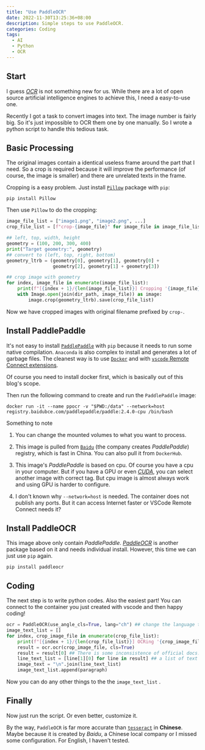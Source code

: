 ```yaml
---
title: "Use PaddleOCR"
date: 2022-11-30T13:25:36+08:00
description: Simple steps to use PaddleOCR.
categories: Coding
tags:
  - AI
  - Python
  - OCR
---
```


## Start

I guess [_OCR_](https://en.wikipedia.org/wiki/Optical_character_recognition) is not something new for us. While there are a lot of open source artificial intelligence engines to achieve this, I need a easy-to-use one.

Recently I got a task to convert images into text. The image number is fairly big. So it's just impossible to OCR them one by one manually. So I wrote a python script to handle this tedious task.

## Basic Processing

The original images contain a identical useless frame around the part that I need. So a crop is required because it will improve the performance (of course, the image is smaller) and there are unrelated texts in the frame.

Cropping is a easy problem. Just install [`Pillow`](https://pillow.readthedocs.io/en/stable/) package with `pip`:

```shell
pip install Pillow
```

Then use `Pillow` to do the cropping:

```python
image_file_list = ["image1.png", "image2.png", ...]
crop_file_list = [f"crop-{image_file}" for image_file in image_file_list]

## left, top, width, height
geometry = (100, 200, 300, 400)
print("Target geometry:", geometry)
## convert to (left, top, right, bottom)
geometry_ltrb = (geometry[0], geometry[1], geometry[0] +
                 geometry[2], geometry[1] + geometry[3])

## crop image with geometry
for index, image_file in enumerate(image_file_list):
    print(f"[{index + 1}/{len(image_file_list)}] Cropping '{image_file}' ...")
    with Image.open(join(dir_path, image_file)) as image:
        image.crop(geometry_ltrb).save(crop_file_list)
```

Now we have cropped images with original filename prefixed by `crop-`.

## Install PaddlePaddle

It's not easy to install [`PaddlePaddle`](https://github.com/PaddlePaddle/Paddle) with `pip` because it needs to run some native compilation. `Anaconda` is also complex to install and generates a lot of garbage files. The cleanest way is to use [`Docker`](https://www.docker.com) and with [`vscode` Remote Connect extensions](https://code.visualstudio.com/docs/devcontainers/containers).

Of course you need to install docker first, which is basically out of this blog's scope.

Then run the following command to create and run the `PaddlePaddle` image:

```shell
docker run -it --name ppocr -v "$PWD:/data" --network=host registry.baidubce.com/paddlepaddle/paddle:2.4.0-cpu /bin/bash
```

Something to note

1. You can change the mounted volumes to what you want to process.

2. This image is pulled from [`Baidu`](https://baidu.com) (the company creates _PaddlePaddle_) registry, which is fast in China. You can also pull it from `DockerHub`.

3. This image's _PaddlePaddle_ is based on cpu. Of course you have a cpu in your computer. But if you have a GPU or even [_CUDA_](https://developer.nvidia.com/cuda-downloads), you can select another image with correct tag. But cpu image is almost always work and using GPU is harder to configure.

4. I don't known why `--network=host` is needed. The container does not publish any ports. But it can access Internet faster or VSCode Remote Connect needs it?

## Install PaddleOCR

This image above only contain _PaddlePaddle_. [_PaddleOCR_](https://github.com/PaddlePaddle/PaddleOCR) is another package based on it  and needs individual install. However, this time we can just use `pip` again.

```shell
pip install paddleocr
```

## Coding

The next step is to write python codes. Also the easiest part!
You can connect to the container you just created with vscode and then happy coding!

```python
ocr = PaddleOCR(use_angle_cls=True, lang="ch") ## change the language to what you need
image_text_list = []
for index, crop_image_file in enumerate(crop_file_list):
    print(f"[{index + 1}/{len(crop_file_list)}] OCRing '{crop_image_file}' ...")
    result = ocr.ocr(crop_image_file, cls=True)
    result = result[0] ## There is some inconsistence of official docs. Result is a list with single element.
    line_text_list = [line[1][0] for line in result] ## a list of text str
    image_text = "\n".join(line_text_list)
    image_text_list.append(paragraph)
```

Now you can do any other things to the the `image_text_list` .

## Finally

Now just run the script. Or even better, customize it.

By the way, `PaddleOCR` is far more accurate than [`tesseract`](https://tesseract-ocr.github.io) in __Chinese__. Maybe because it is created by _Baidu_, a Chinese local company or I missed some configuration. For English, I haven't tested.
